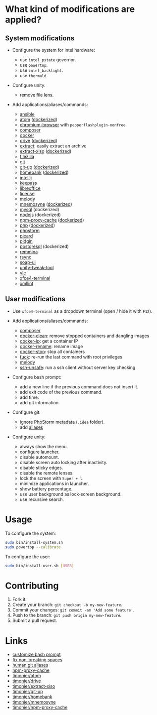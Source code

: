 # What kind of modifications are applied?

## System modifications

* Configure the system for intel hardware:
  - use `intel_pstate` governor.
  - use `powertop`.
  - use `intel_backlight`.
  - use `thermald`.

* Configure unity:
  - remove file lens.

* Add applications/aliases/commands:
  - [ansible](http://www.ansible.com/)
  - [atom](https://atom.io/) ([dockerized](https://github.com/timonier/atom))
  - [chromium-browser](https://www.chromium.org/) with `pepperflashplugin-nonfree`
  - [composer](https://getcomposer.org/)
  - [docker](https://www.docker.com)
  - [drive](https://github.com/odeke-em/drive) ([dockerized](https://github.com/timonier/drive))
  - [extract](https://raw.githubusercontent.com/mauchede/dotfiles/master/src/system/usr/local/bin/extract): easily extract an archive
  - [extract-xiso](http://sourceforge.net/projects/extract-xiso/) ([dockerized](https://github.com/timonier/extract-xiso))
  - [filezilla](https://filezilla-project.org)
  - [git](https://git-scm.com/)
  - [git-up](https://github.com/aanand/git-up) ([dockerized](https://github.com/timonier/git-up))
  - [homebank](http://homebank.free.fr) ([dockerized](https://github.com/timonier/homebank))
  - [intellij](https://www.jetbrains.com/idea/)
  - [keepass](http://keepass.info)
  - [libreoffice](https://www.libreoffice.org/)
  - [license](https://github.com/nishanths/license)
  - [melody](http://melody.sensiolabs.org/)
  - [mnemosyne](http://mnemosyne-proj.org/) ([dockerized](https://github.com/timonier/mnemosyne))
  - [mysql](http://www.mysql.com) (dockerized)
  - [nodejs](https://nodejs.org) (dockerized)
  - [npm-proxy-cache](https://github.com/runk/npm-proxy-cache) ([dockerized](https://github.com/timonier/npm-proxy-cache))
  - [php](http://www.php.net) ([dockerized](https://github.com/mauchede/php))
  - [phpstorm](https://www.jetbrains.com/phpstorm)
  - [picard](https://picard.musicbrainz.org)
  - [pidgin](https://pidgin.im)
  - [postgresql](http://www.postgresql.org) (dockerized)
  - [remmina](http://freerdp.github.io/Remmina/index.html)
  - [rsync](https://rsync.samba.org/)
  - [soap-ui](http://www.soapui.org)
  - [unity-tweak-tool](https://github.com/freyja-dev/unity-tweak-tool)
  - [vlc](http://www.videolan.org/vlc)
  - [xfce4-terminal](http://docs.xfce.org/apps/terminal/start)
  - [xmllint](http://xmlsoft.org/xmllint.html)

## User modifications

* Use `xfce4-terminal` as a dropdown terminal (open / hide it with `F12`).

* Add applications/aliases/commands:
  - [composer](https://getcomposer.org/)
  - [docker-clean](https://github.com/mauchede/dotfiles/blob/master/src/user/.bash_aliases#L20): remove stopped containers and dangling images
  - [docker-ip](https://github.com/mauchede/dotfiles/blob/master/src/user/.bash_aliases#L26): get a container IP
  - [docker-rename](https://github.com/mauchede/dotfiles/blob/master/src/user/.bash_aliases#L30): rename image
  - [docker-stop](https://github.com/mauchede/dotfiles/blob/master/src/user/.bash_aliases#L34): stop all containers
  - [fuck](https://github.com/mauchede/dotfiles/blob/master/src/user/.bash_aliases#L30): re-run the last command with root privileges
  - [melody](http://melody.sensiolabs.org/)
  - [ssh-unsafe](https://github.com/mauchede/dotfiles/blob/master/src/user/.bash_aliases#L48): run a ssh client without server key checking

* Configure bash prompt:
  - add a new line if the previous command does not insert it.
  - add exit code of the previous command.
  - add time.
  - add git information.

* Configure git:
  - ignore PhpStorm metadata (`.idea` folder).
  - add [aliases](https://github.com/mauchede/dotfiles/blob/master/src/user/.gitconfig)

* Configure unity:
  - always show the menu.
  - configure launcher.
  - disable automount.
  - disable screen auto locking after inactivity.
  - disable sticky edges.
  - disable the remote lenses.
  - lock the screen with `Super + l`.
  - minimize applications in launcher.
  - show battery percentage.
  - use user background as lock-screen background.
  - use recursive search.

# Usage

To configure the system:
```bash
sudo bin/install-system.sh
sudo powertop --calibrate
```

To configure the user:
```bash
sudo bin/install-user.sh [USER]
```

# Contributing

1. Fork it.
2. Create your branch: `git checkout -b my-new-feature`.
3. Commit your changes: `git commit -am 'Add some feature'`.
4. Push to the branch: `git push origin my-new-feature`.
5. Submit a pull request.

# Links

* [customize bash prompt](https://wiki.archlinux.org/index.php/Color_Bash_Prompt)
* [fix non-breaking spaces](https://bugs.launchpad.net/ubuntu/+source/xorg/+bug/218637)
* [human git aliases](http://gggritso.com/human-git-aliases)
* [npm-proxy-cache](https://github.com/runk/npm-proxy-cache)
* [timonier/atom](https://github.com/timonier/atom)
* [timonier/drive](https://github.com/timonier/drive)
* [timonier/extract-xiso](https://github.com/timonier/extract-xiso)
* [timonier/git-up](https://github.com/timonier/git-up)
* [timonier/homebank](https://github.com/timonier/homebank)
* [timonier/mnemosyne](https://github.com/timonier/mnemosyne)
* [timonier/npm-proxy-cache](https://github.com/timonier/npm-proxy-cache)
